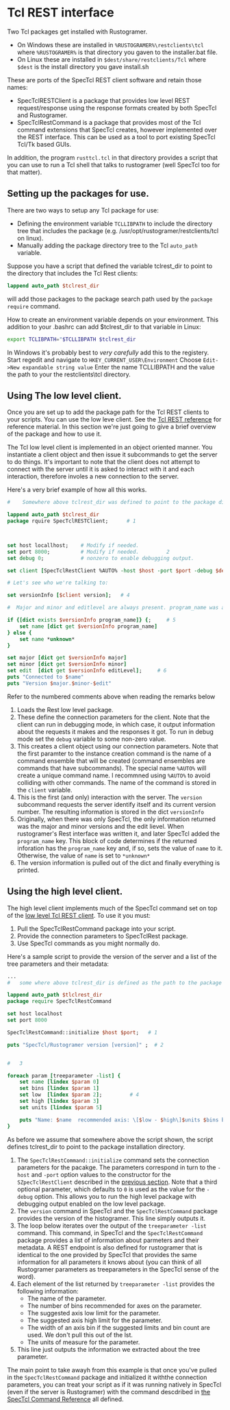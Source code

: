 # Tcl REST interface

Two Tcl packages get installed with Rustogramer.  

*  On Windows these are installed in ```%RUSTOGRAMER%\restclients\tcl``` where ```%RUSTOGRAMER%``` is that directory you gaven to the installer.bat file.
*  On Linux these are installed in ```$dest/share/restclients/Tcl```  where ```$dest``` is the install directory you gave install.sh

These are ports of the SpecTcl REST client software and retain those names:

*  SpecTclRESTClient is a package that provides low level REST request/response using the response formats created by both SpecTcl and Rustogramer.
*  SpecTclRestCommand is a package that provides most of the Tcl command extensions that SpecTcl creates, however implemented over the REST interface.  This can be used as a tool to port existing SpecTcl Tcl/Tk based GUIs.

In addition, the program  ```rusttcl.tcl``` in that directory provides a script that you can use to run a Tcl shell that talks to rustogramer (well SpecTcl too for that matter).

## Setting up the packages for use.

There are two ways to setup any Tcl package for use:
*  Defining the environment variable ```TCLLIBPATH``` to include the directory tree that includes the package (e.g. /usr/opt/rustogramer/restclients/tcl on linux).
*  Manually adding the package directory tree to the Tcl ```auto_path``` variable.

Suppose you have a script that defined the variable tclrest_dir to point to the directory that includes the Tcl Rest clients:

```tcl
lappend auto_path $tclrest_dir
```

will add those packages to the package search path used by the ```package require``` command.

How to create an environment variable depends on your environment.  This addition to your .bashrc can add $tclrest_dir to that variable in Linux:

```bash
export TCLIBPATH="$TCLLIBPATH $tclrest_dir
```

In Windows it's probably best to _very carefully_ add this to the registery.  Start regedit and 
navigate to ```HKEY_CURRENT_USER\Environment```  Choose ```Edit->New expandable string value```  Enter the name TCLLIBPATH and the value the path to your the restclients\tcl directory.

## Using The low level client.

Once you are set up to add the package path for the Tcl REST clients to your scripts.  You can use the low leve client.  See the [Tcl REST reference](./chap7_3.md) for reference material.  In this section we're just going to give a brief overview of the package and how to use it.

The Tcl low level client is implemented in an object oriented manner.  You instantiate a client object and then issue it subcommands to get the server to do things.  It's important to note that the client does not attempt to connect with the server until it is asked to interact with it and each interaction, therefore involes a new connection to the server.

Here's a very brief example of how all this works.

```tcl
#    Somewhere above tclrest_dir was defined to point to the package directory.

lappend auto_path $tclrest_dir
package rquire SpecTclRESTClient;      # 1



set host locallhost;    # Modify if needed.
set port 8000;          # Modify if needed.         2
set debug 0;            # nonzero to enable debugging output.

set client [SpecTclRestClient %AUTO% -host $host -port $port -debug $debug]; # 3

# Let's see who we're talking to:

set versionInfo [$client version];   # 4

#  Major and minor and editlevel are always present. program_name was added last time:

if {[dict exists $versionInfo program_name]} {;     # 5
    set name [dict get $versionInfo program_name]
} else {
    set name *unknown*
}

set major [dict get $versionInfo major]
set minor [dict get $versionInfo minor]
set edit  [dict get $versionInfo editLevel];     # 6
puts "Connected to $name"
puts "Version $major.$minor-$edit"


```

Refer to the numbered comments above when reading the remarks below

1.  Loads the Rest low level package.
2.  These define the connection parameters for the client.  Note that the client can run in debugging mode, in which case, it output information about the requests it makes and the responses it got.  To run in debug mode set the ```debug``` variable to some non-zero value.
3.  This creates a  client object using our connection parameters.  Note that the first paramter to the instance creation command is the name of a command ensemble that will be created (command ensembles are commands that have subcommands).  The special name ```%AUTO%``` will create a unique command name.  I recommned using ```%AUTO%``` to avoid colliding with other commands.  The name of the command is stored in the ```client``` variable.
4.  This is the first (and  only) interaction with the server.  The ```version``` subcommand requests the server identify itself and its current version number.  The resulting information is stored in the dict ```versionInfo```
5. Originally, when there was only SpecTcl, the only information returned was the major and minor versions and the edit lievel.  When rustogramer's Rest interface was written it, and later SpecTcl added the ```program_name``` key.  This block of code determines if the returned inforation has the ```program_name``` key and, if so, sets the value of ```name``` to it. Otherwise, the value of ```name``` is set to ```*unknown*```
6. The version information is pulled out of the dict and finally everything is printed.

## Using the high level client.

The high level client implements much of the SpecTcl command set on top of the 
[low level Tcl REST client](#using-the-low-level-client).  To use it you must:

1.  Pull the SpecTclRestCommand package into your script.
2.  Provide the connection parameters to SpecTclRest package.  
3.  Use SpecTcl commands as you might normally do.

Here's a sample script to provide the version of the server and a list of the tree parameters and their metadata:

```tcl
...
#   some where above tclrest_dir is defined as the path to the package directory.

lappend auto_path $tlclrest_dir
package require SpecTclRestCommand

set host localhost
set port 8000

SpecTclRestCommand::initialize $host $port;   # 1

puts "SpecTcl/Rustogramer version [version]" ;  # 2


#   3

foreach param [treeparameter -list] {
    set name [lindex $param 0]
    set bins [lindex $param 1]
    set low  [lindex $param 2];         # 4
    set high [lindex $param 3]
    set units [lindex $param 5]

    puts "Name: $name  recommended axis: \[$low - $high\]$units $bins bins";  # 5
}
```

As before we assume that somewhere above the script shown, the script defines tclrest_dir to point to the package installation directory.  

1.  The ```SpecTclRestCommand::initialize``` command sets the connection parameters for the pacakge.  The parameters correspond in turn to the ```-host``` and ```-port``` option values to the constructor for the ```SZpecTclRestClient``` described in the [previous section](#using-the-low-level-client).
Note that a third optional parameter, which defaults to ```0``` is used as the value for the ```-debug``` option.  This allows you to run the high level package with debugging output enabled on the low level package.
2.  The ```version``` command in SpecTcl and the ```SpecTclRestCommand``` package provides the version of the histogramer.  This line simply outputs it.
3.  The loop below iterates over the output of the ```treeparameter -list``` command.  This command, in SpecTcl and the ```SpecTclRestCommand``` package provides a list of information about parmeters and their metadata.  A REST endpoint is also defined for rustogramer that is identical to the one provided by SpecTcl that provides the same information for all parameters it knows about (you can think of all Rustogramer parameters as treeparameters in the SpecTcl sense of the word).  
4.  Each element of the list returned by ```treeparameter -list``` provides the following information:
    *  The name of the parameter.
    *  The number of bins recommended for axes on the parameter.
    *  The suggested axis low limit for the parameter.
    *  The suggested axis high limit for the parameter.
    *  The width of an axis bin if the suggested limits and bin count are used.  We don't pull this out of the lst.
    *  The units of measure for the parameter.
5.  This line just outputs the information we extracted about the tree parameter.

The main point to take awayh from this example is that once you've pulled in the ```SpecTclRestCommand``` package and initialized it withthe connection parameters, you can treat your script as if it was running natively in SpecTcl (even if the server is Rustogramer) with the command descdribed in [the SpecTcl Command Reference](https://docs.nscl.msu.edu/daq/newsite/spectcl-5.0/cmdref/index.html) all defined.





